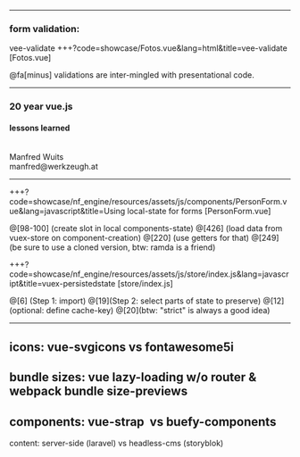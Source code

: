 
---
### form validation: 

vee-validate 
+++?code=showcase/Fotos.vue&lang=html&title=vee-validate [Fotos.vue]

<div class="small">@fa[minus] validations are inter-mingled with presentational code.</div>

---

### 20 year vue.js
#### lessons learned
<div>&nbsp;</div>
<div class=""></div>

<div class="left small">
Manfred <span class="color1">Wuits</span><br>
manfred@werkzeugh.at
</div>

---

+++?code=showcase/nf_engine/resources/assets/js/components/PersonForm.vue&lang=javascript&title=Using local-state for forms [PersonForm.vue]

@[98-100] (create slot in local components-state)
@[426] (load data from vuex-store on component-creation)
@[220] (use getters for that)
@[249] (be sure to use a cloned version, btw: ramda is a friend)


+++?code=showcase/nf_engine/resources/assets/js/store/index.js&lang=javascript&title=vuex-persistedstate [store/index.js]

@[6] (Step 1: import)
@[19](Step 2: select parts of state to preserve)
@[12](optional: define cache-key)
@[20](btw: "strict" is always a good idea)



---





icons: 
vue-svgicons  vs fontawesome5i
---
bundle sizes: 
vue lazy-loading w/o router & webpack bundle size-previews 
---
components: 
vue-strap  vs  buefy-components 
---
content: 
server-side (laravel)  vs  headless-cms (storyblok)

